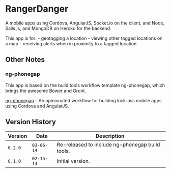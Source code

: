 # RangerDanger

A mobile apps using Cordova, AngularJS, Socket.io on the client, and Node, Sails.js, and MongoDB on Heroku for the backend.

This app is for:
    - geotagging a location
    - viewing other tagged locations on a map
    - receiving alerts when in proximity to a tagged location


## Other Notes

### ng-phonegap

This app is based on the build tools workflow template ng-phonegap, which brings the awesome Bower and Grunt.

 [ng-phonegap]('https://github.com/calvinl/ng-phonegap') - An opinionated workflow for building kick-ass mobile apps using Cordova and AngularJS.


## Version History

Version  | Date       | Description
-------- | ---------- | ------------
`0.2.0`  | `03-06-14` | Re-released to include ng-phonegap build tools.
`0.1.0`  | `02-15-14` | Initial version.
